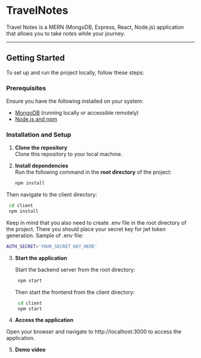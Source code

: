 # TravelNotes

Travel Notes is a MERN (MongoDB, Express, React, Node.js) application that allows you to take notes while your journey.

---

## Getting Started

To set up and run the project locally, follow these steps:

### Prerequisites

Ensure you have the following installed on your system:
- [MongoDB](https://www.mongodb.com/docs/manual/installation/) (running locally or accessible remotely)
- [Node.js and npm](https://nodejs.org/)

### Installation and Setup

1. **Clone the repository**  
   Clone this repository to your local machine.

2. **Install dependencies**  
   Run the following command in the **root directory** of the project:
   ```bash
   npm install
   ```   
Then navigate to the client directory:
   ```bash
    cd client
    npm install
```
 Keep in mind that you also need to create .env file in the root directory of the project. 
 There you should place your secret key for jwt token generation.
 Sample of .env file:
```bash
AUTH_SECRET='YOUR_SECRET_KEY_HERE'
```

3. **Start the application**
  
    Start the backend server from the root directory:

   ```bash
    npm start
    ```
   
    Then start the frontend from the client directory:
   ```bash
    cd client
    npm start
    ```

4. **Access the application**

Open your browser and navigate to http://localhost:3000 to access the application.

5. **Demo video**